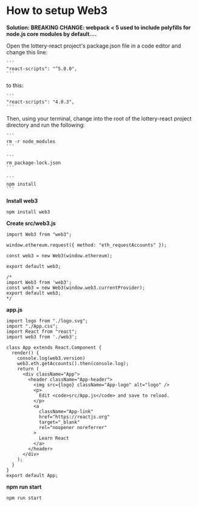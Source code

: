 # How to setup Web3

**Solution: BREAKING CHANGE: webpack < 5 used to include polyfills for node.js core modules by default....**

Open the lottery-react project's package.json file in a code editor and change this line:

    ```
    "react-scripts": "^5.0.0",
    ```

to this:

    ```
    "react-scripts": "4.0.3",
    ```

Then, using your terminal, change into the root of the lottery-react project directory and run the following:

    ```
    rm -r node_modules
    ```

    ```
    rm package-lock.json
    ```

    ```
    npm install
    ```


**Install web3**
```
npm install web3
```
**Create src/web3.js**
```
import Web3 from "web3";

window.ethereum.request({ method: "eth_requestAccounts" });

const web3 = new Web3(window.ethereum);

export default web3;

/*
import Web3 from 'web3';
const web3 = new Web3(window.web3.currentProvider);
export default web3;
*/
```

**app.js**
```
import logo from "./logo.svg";
import "./App.css";
import React from "react";
import web3 from './web3';
 
class App extends React.Component {
  render() {
    console.log(web3.version)
    web3.eth.getAccounts().then(console.log);
    return (
      <div className="App">
        <header className="App-header">
          <img src={logo} className="App-logo" alt="logo" />
          <p>
            Edit <code>src/App.js</code> and save to reload.
          </p>
          <a
            className="App-link"
            href="https://reactjs.org"
            target="_blank"
            rel="noopener noreferrer"
          >
            Learn React
          </a>
        </header>
      </div>
    );
  }
}
export default App;
```

**npm run start**
```
npm run start
```
